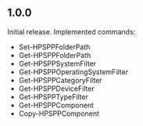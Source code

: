 ## 1.0.0
Initial release. Implemented commands:
  - Set-HPSPPFolderPath
  - Get-HPSPPFolderPath
  - Get-HPSPPSystemFilter
  - Get-HPSPPOperatingSystemFilter
  - Get-HPSPPCategoryFilter
  - Get-HPSPPDeviceFilter
  - Get-HPSPPTypeFilter
  - Get-HPSPPComponent
  - Copy-HPSPPComponent